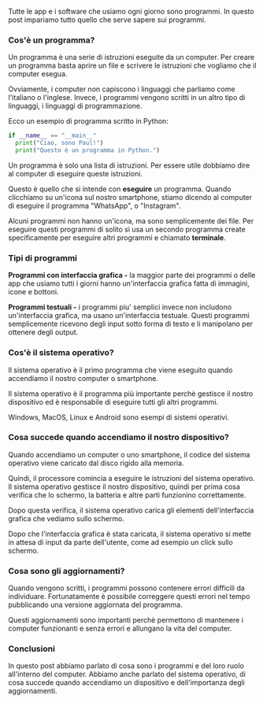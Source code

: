 Tutte le app e i software che usiamo ogni giorno sono programmi. In questo post impariamo tutto quello che serve sapere sui programmi.

### Cos'è un programma?

Un programma è una serie di istruzioni eseguite da un computer. Per creare un programma basta aprire un file e scrivere le istruzioni che vogliamo che il computer esegua.

Ovviamente, i computer non capiscono i linguaggi che parliamo come l'italiano o l'inglese. Invece, i programmi vengono scritti in un altro tipo di linguaggi, i linguaggi di programmazione.

Ecco un esempio di programma scritto in Python:

```python
if __name__ == "__main__"
  print("Ciao, sono Paul!")
  print("Questo è un programma in Python.")
```

Un programma è solo una lista di istruzioni. Per essere utile dobbiamo dire al computer di eseguire queste istruzioni.

Questo è quello che si intende con **eseguire** un programma. Quando clicchiamo su un'icona sul nostro smartphone, stiamo dicendo al computer di eseguire il programma "WhatsApp", o "Instagram".

Alcuni programmi non hanno un'icona, ma sono semplicemente dei file. Per eseguire questi programmi di solito si usa un secondo programma create specificamente per eseguire altri programmi e chiamato **terminale**.

### Tipi di programmi

**Programmi con interfaccia grafica -** la maggior parte dei programmi o delle app che usiamo tutti i giorni hanno un'interfaccia grafica fatta di immagini, icone e bottoni.

**Programmi testuali -** i programmi piu' semplici invece non includono un'interfaccia grafica, ma usano un'interfaccia testuale. Questi programmi semplicemente ricevono degli input sotto forma di testo e li manipolano per ottenere degli output.

### Cos'è il sistema operativo?

Il sistema operativo è il primo programma che viene eseguito quando accendiamo il nostro computer o smartphone.

Il sistema operativo è il programma più importante perchè gestisce il nostro dispositivo ed è responsabile di eseguire tutti gli altri programmi.

Windows, MacOS, Linux e Android sono esempi di sistemi operativi.

### Cosa succede quando accendiamo il nostro dispositivo?

Quando accendiamo un computer o uno smartphone, il codice del sistema operativo viene caricato dal disco rigido alla memoria.

Quindi, il processore comincia a eseguire le istruzioni del sistema operativo. Il sistema operativo gestisce il nostro dispositivo, quindi per prima cosa verifica che lo schermo, la batteria e altre parti funzionino correttamente.

Dopo questa verifica, il sistema operativo carica gli elementi dell'interfaccia grafica che vediamo sullo schermo.

Dopo che l'interfaccia grafica è stata caricata, il sistema operativo si mette in attesa di input da parte dell'utente, come ad esempio un click sullo schermo.

### Cosa sono gli aggiornamenti?

Quando vengono scritti, i programmi possono contenere errori difficili da individuare. Fortunatamente è possibile correggere questi errori nel tempo pubblicando una versione aggiornata del programma.

Questi aggiornamenti sono importanti perchè permettono di mantenere i computer funzionanti e senza errori e allungano la vita del computer.

### Conclusioni

In questo post abbiamo parlato di cosa sono i programmi e del loro ruolo all'interno del computer. Abbiamo anche parlato del sistema operativo, di cosa succede quando accendiamo un dispositivo e dell'importanza degli aggiornamenti.
